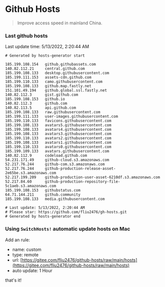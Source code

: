 # Github Hosts

> Improve access speed in mainland China.

### Last github hosts

Last update time: 5/13/2022, 2:20:44 AM

```base
# Generated by hosts-generator start 

185.199.108.154   github.githubassets.com
140.82.112.21     central.github.com
185.199.108.133   desktop.githubusercontent.com
185.199.111.153   assets-cdn.github.com
185.199.110.133   camo.githubusercontent.com
185.199.108.133   github.map.fastly.net
151.101.49.194    github.global.ssl.fastly.net
140.82.112.3      gist.github.com
185.199.108.153   github.io
140.82.112.3      github.com
140.82.113.5      api.github.com
185.199.108.133   raw.githubusercontent.com
185.199.111.133   user-images.githubusercontent.com
185.199.110.133   favicons.githubusercontent.com
185.199.108.133   avatars5.githubusercontent.com
185.199.108.133   avatars4.githubusercontent.com
185.199.108.133   avatars3.githubusercontent.com
185.199.110.133   avatars2.githubusercontent.com
185.199.108.133   avatars1.githubusercontent.com
185.199.110.133   avatars0.githubusercontent.com
185.199.109.133   avatars.githubusercontent.com
140.82.112.9      codeload.github.com
54.231.171.49     github-cloud.s3.amazonaws.com
52.217.76.244     github-com.s3.amazonaws.com
52.217.76.244     github-production-release-asset-2e65be.s3.amazonaws.com
52.217.199.209    github-production-user-asset-6210df.s3.amazonaws.com
52.217.84.60      github-production-repository-file-5c1aeb.s3.amazonaws.com
185.199.108.153   githubstatus.com
64.71.144.211     github.community
185.199.108.133   media.githubusercontent.com

# Last update: 5/13/2022, 2:20:44 AM
# Please star: https://github.com/fliu2476/gh-hosts.git
# Generated by hosts-generator end
```

### Using `SwitchHosts!` automatic update hosts on Mac
Add an rule:
- name: custom
- type: remote
- url: [https://gitee.com/fliu2476/github-hosts/raw/main/hosts](https://gitee.com/fliu2476/github-hosts/raw/main/hosts)
- auto update: 1 Hour

that's it!

